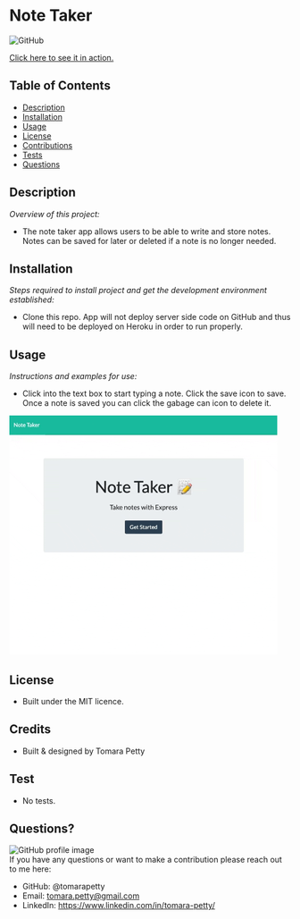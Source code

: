 # Note Taker
  
![GitHub](https://img.shields.io/badge/license-MIT-green)

<a href="https://intense-plains-23535.herokuapp.com/">Click here to see it in action.</a>

## Table of Contents
* [Description](#description)
* [Installation](#installation)
* [Usage](#usage)
* [License](#license)
* [Contributions](#contributions)
* [Tests](#tests)
* [Questions](#questions)

## Description 
*Overview of this project:* 
* The note taker app allows users to be able to write and store notes. Notes can be saved for later or deleted if a note is no longer needed. 

## Installation
*Steps required to install project and get the development environment established:*
* Clone this repo. App will not deploy server side code on GitHub and thus will need to be deployed on Heroku in order to run properly.

## Usage
*Instructions and examples for use:* 
* Click into the text box to start typing a note. Click the save icon to save. Once a note is saved you can click the gabage can icon to delete it.

<img src="public/assets/img/note-taker-1.gif">

## License 
* Built under the MIT licence.

## Credits
* Built & designed by Tomara Petty

## Test
* No tests.

## Questions?
<img src="https://avatars0.githubusercontent.com/u/65513543?s=460&u=20bf726727263d5c2cb42b357ae261aff2a38e6e&v=4" alt="GitHub profile image">
<br>
If you have any questions or want to make a contribution please reach out to me here: 

* GitHub: @tomarapetty 
* Email: tomara.petty@gmail.com
* LinkedIn: https://www.linkedin.com/in/tomara-petty/
